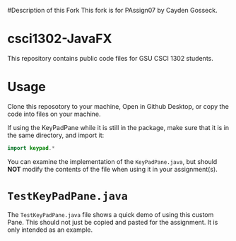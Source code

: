 
#Description of this Fork
This fork is for PAssign07 by Cayden Gosseck.

# csci1302-JavaFX
 This repository contains public code files for GSU CSCI 1302 students.
 
 # Usage
 Clone this reposotory to your machine, Open in Github Desktop, or copy the code into files on your machine.  
 
 If using the KeyPadPane while it is still in the package, make sure that it is in the same directory, and import it:
 ```java
 import keypad.*
 ```
 
 You can examine the implementation of the `KeyPadPane.java`, but should **NOT** modify the contents of the file when using it in your assignment(s).
 
 # `TestKeyPadPane.java`
 The `TestKeyPadPane.java` file shows a quick demo of using this custom Pane.  This should not just be copied and pasted for the assignment.  It is only intended as an example.
